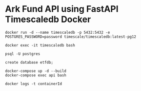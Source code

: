 # Ark Fund API using FastAPI Timescaledb Docker

```db
docker run -d --name timescaledb -p 5432:5432 -e POSTGRES_PASSWORD=password timescale/timescaledb:latest-pg12

docker exec -it timescaledb bash

psql -U postgres

create database etfdb;
```
```docker
docker-compose up -d --build
docker-compose exec api bash

docker logs -t containerId
```
